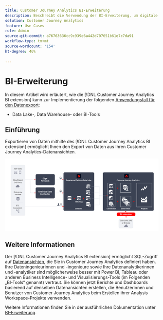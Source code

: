 ```yaml
---
title: Customer Journey Analytics BI-Erweiterung
description: Beschreibt die Verwendung der BI-Erweiterung, um digitale Daten in Ihre eigenen BI-Tools oder den Data Lake zur Verwendung mit zusätzlichen Datensätzen zu übertragen.
solution: Customer Journey Analytics
feature: Use Cases
role: Admin
source-git-commit: a76763636cc9c939e6a442d707051b61e7c7da91
workflow-type: tm+mt
source-wordcount: '154'
ht-degree: 46%

---
```



# BI-Erweiterung

In diesem Artikel wird erläutert, wie die [!DNL Customer Journey Analytics BI extension] kann zur Implementierung der folgenden [Anwendungsfall für den Datenexport](overview.md):

- Data Lake-, Data Warehouse- oder BI-Tools

## Einführung

Exportieren von Daten mithilfe des [!DNL Customer Journey Analytics BI extension] ermöglicht Ihnen den Export von Daten aus Ihren Customer Journey Analytics-Datenansichten.

![BI-Erweiterung](../assets/bi-extension.svg)

## Weitere Informationen

Der [!DNL Customer Journey Analytics BI extension] ermöglicht SQL-Zugriff auf [Datenansichten](/help/data-views/data-views.md), die Sie in Customer Journey Analytics definiert haben. Ihre Dateningenieurinnen und -ingenieure sowie Ihre Datenanalytikerinnen und -analytiker sind möglicherweise besser mit Power BI, Tableau oder anderen Business Intelligence- und Visualisierungs-Tools (im Folgenden „BI-Tools“ genannt) vertraut. Sie können jetzt Berichte und Dashboards basierend auf denselben Datenansichten erstellen, die Benutzerinnen und Benutzer von Customer Journey Analytics beim Erstellen ihrer Analysis Workspace-Projekte verwenden.

Weitere Informationen finden Sie in der ausführlichen Dokumentation unter [BI-Erweiterung](../../data-views/bi-extension.md).
